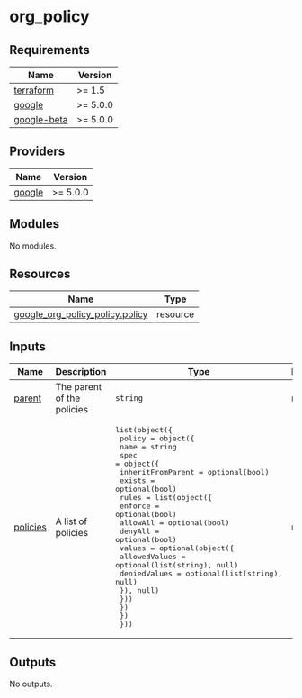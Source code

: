 # org_policy

<!-- BEGINNING OF PRE-COMMIT-TERRAFORM DOCS HOOK -->
## Requirements

| Name | Version |
|------|---------|
| <a name="requirement_terraform"></a> [terraform](#requirement\_terraform) | >= 1.5 |
| <a name="requirement_google"></a> [google](#requirement\_google) | >= 5.0.0 |
| <a name="requirement_google-beta"></a> [google-beta](#requirement\_google-beta) | >= 5.0.0 |

## Providers

| Name | Version |
|------|---------|
| <a name="provider_google"></a> [google](#provider\_google) | >= 5.0.0 |

## Modules

No modules.

## Resources

| Name | Type |
|------|------|
| [google_org_policy_policy.policy](https://registry.terraform.io/providers/hashicorp/google/latest/docs/resources/org_policy_policy) | resource |

## Inputs

| Name | Description | Type | Default | Required |
|------|-------------|------|---------|:--------:|
| <a name="input_parent"></a> [parent](#input\_parent) | The parent of the policies | `string` | n/a | yes |
| <a name="input_policies"></a> [policies](#input\_policies) | A list of policies | <pre>list(object({<br>    policy = object({<br>      name = string<br>      spec = object({<br>        inheritFromParent = optional(bool)<br>        exists            = optional(bool)<br>        rules = list(object({<br>          enforce  = optional(bool)<br>          allowAll = optional(bool)<br>          denyAll  = optional(bool)<br>          values = optional(object({<br>            allowedValues = optional(list(string), null)<br>            deniedValues  = optional(list(string), null)<br>          }), null)<br>        }))<br>      })<br>    })<br>  }))</pre> | n/a | yes |

## Outputs

No outputs.
<!-- END OF PRE-COMMIT-TERRAFORM DOCS HOOK -->
